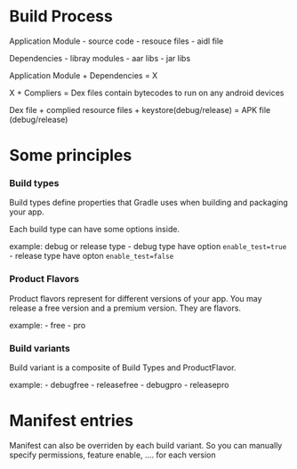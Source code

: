 # Build Process

Application Module
	- source code
	- resouce files 
	- aidl file

Dependencies
	- libray modules
	- aar libs
	- jar libs


Application Module + Dependencies = X


X + Compliers = Dex files contain bytecodes to run on any android devices


Dex file + complied resource files  + keystore(debug/release) = APK file (debug/release)


# Some principles

### Build types 

Build types define properties that Gradle uses when building and packaging your app.

Each build type can have some options inside.

example: debug or release type
	- debug type have option `enable_test=true`
	- release type have opton `enable_test=false`

### Product Flavors

Product flavors represent for different versions of your app. You may release a free version and a premium version. They are flavors.

example: 
	- free
	- pro

### Build variants

Build variant is a composite of Build Types and ProductFlavor. 

example:
	- debugfree
	- releasefree
	- debugpro
	- releasepro

# Manifest entries

Manifest can also be overriden by each build variant. So you can manually specify permissions, feature enable, .... for each version

